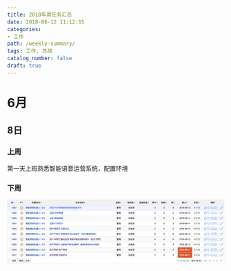 ```yaml
---
title: 2018年周任务汇总
date: 2018-06-12 11:12:55
categories:
- 工作
path: /weekly-summary/
tags: 工作, 总结
catalog_number: false
draft: true
---
```


# 6月

## 8日

### 上周

第一天上班熟悉智能语音运营系统，配置环境

### 下周

![](2018-06-12-11-29-44.png)

